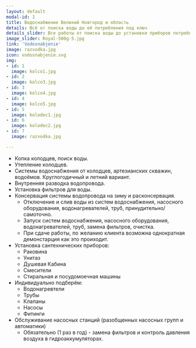 ```yaml
---
layout: default
modal-id: 1
title: Водоснабжение Великий Новгород и область
details: Всё от поиска воды до её потребления под ключ
details_slider: Все работы от поиска воды до установки приборов потребления в вашем доме и на вашем участке под ключ!
image_slider: Royal-500g-5.jpg
link: 'Vodosnabjenie'
image: razvodka.jpg
icon: vodosnabjenie.svg
img:
- id: 1
  image: kolco1.jpg
- id: 2
  image: kolco3.jpg
- id: 3
  image: kolco4.jpg
- id: 4
  image: kolco5.jpg
- id: 5
  image: kolodec1.jpg
- id: 6
  image: kolodec2.jpg
- id: 7
  image: razvodka.jpg

---
```


* Копка колодцев, поиск воды.
* Утепление колодцев.
* Системы водоснабжения от колодцев, артезианских скважин, водоёмов. Круглогодичный и летний вариант.
* Внутренняя разводка водопровода.
* Установка фильтров для воды.
* Консервация системы водопровода на зиму и расконсервация.
	* Отключение и слив воды из систем водоснабжения, насосного оборудования, водонагревателей, труб, принудительно/самоточно.
	* Запуск систем водоснабжения, насосного оборудования, водонагревателей, труб, замена фильтров, очистка.
	* При сдаче работы, по желанию клиента возможна однократная демонстарция как это проиходит.
* Установка сантехнических приборов:
	* Раковина
	* Унитаз
	* Душевая Кабина
	* Смесители
	* Стиральная и посудомоечная машины
* Индивидуально подберём:
	* Водонагревтели
	* Трубы
	* Клапаны
	* Насосы
	* Фитинги
* Обслуживание насосных станций (разобщенных насосных групп и автоматики)
	* Обязательно (1 раз в год) - замена фильтров и контроль давления воздуха в гидроаккумуляторах.